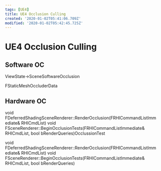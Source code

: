 ```yaml
---
tags: [UE4]
title: UE4 Occlusion Culling
created: '2020-01-02T05:41:06.709Z'
modified: '2020-01-02T05:42:45.725Z'
---
```


# UE4 Occlusion Culling

## Software OC
ViewState->SceneSoftwareOcclusion

FStaticMeshOccluderData

## Hardware OC

void FDeferredShadingSceneRenderer::RenderOcclusion(FRHICommandListImmediate& RHICmdList)
void FSceneRenderer::BeginOcclusionTests(FRHICommandListImmediate& RHICmdList, bool bRenderQueries)OcclussionTest

void FDeferredShadingSceneRenderer::RenderOcclusion(FRHICommandListImmediate& RHICmdList)
void FSceneRenderer::BeginOcclusionTests(FRHICommandListImmediate& RHICmdList, bool bRenderQueries)
